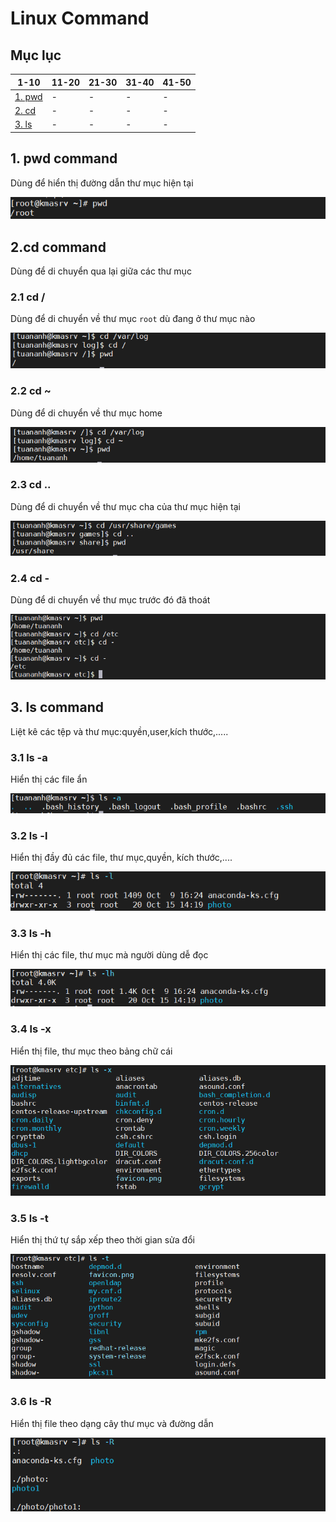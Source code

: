 ﻿# Linux Command
## Mục lục
|1-10|11-20|21-30|31-40|41-50|
|-|-|-|-|-|
|[1. pwd](#pwd)|-|-|-|-|
|[2. cd](#cd)|-|-|-|-|
|[3. ls](#ls)|-|-|-|-|
## 1. pwd command <a name="pwd"></a>
Dùng để hiển thị đường dẫn thư mục hiện tại

![](/image/pwd.png)

## 2.cd command
Dùng để di chuyển qua lại giữa các thư mục

### 2.1 cd /
Dùng để di chuyển về thư mục `root` dù đang ở thư mục nào

![](/image/cd1.png)

### 2.2 cd ~
Dùng để di chuyển về thư mục home 

![](/image/cd2.png)

### 2.3 cd ..
Dùng để di chuyển về thư mục cha của thư mục hiện tại

![](/image/cd3.png)

### 2.4 cd -
Dùng để di chuyển về thư mục trước đó đã thoát

![](/image/cd4.png)

## 3. ls command
Liệt kê các tệp và thư mục:quyền,user,kích thước,.....

### 3.1 ls -a
Hiển thị các file ẩn

![](/image/ls1.png)

### 3.2 ls -l 
Hiển thị đầy đủ các file, thư mục,quyền, kích thước,....

![](/image/ls2.png)

### 3.3 ls -h
Hiển thị các file, thư mục mà người dùng dễ đọc

![](/image/ls3.png)

### 3.4 ls -x
Hiển thị file, thư mục theo bảng chữ cái

![](/image/ls4.png)

### 3.5 ls -t 
Hiển thị thứ tự sắp xếp theo thời gian sửa đổi

![](/image/ls5.png)

### 3.6 ls -R
Hiển thị file theo dạng cây thư mục và đường dẫn

![](/image/ls6.png)



